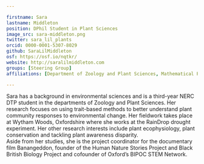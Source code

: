 ```yaml
---

firstname: Sara
lastname: Middleton
position: DPhil Student in Plant Sciences
image_src: sara-middleton.png
twitter: sara_lil_plants
orcid: 0000-0001-5307-8029
github: SaraLilMiddleton
osf: https://osf.io/nqtkr/
website: http://saralilmiddleton.com  
groups: [Steering Group]
affiliations: [Department of Zoology and Plant Sciences, Mathematical Physical and Life Sciences Division, St Cross College, NERC DTP]

---
```


Sara has a background in environmental sciences and is a third-year NERC DTP student in the departments of Zoology and Plant Sciences. Her research focuses on using trait-based methods to better understand plant community responses to environmental change. Her fieldwork takes place at Wytham Woods, Oxfordshire where she works at the RainDrop drought experiment. Her other research interests include plant ecophysiology, plant conservation and tackling plant awareness disparity.   
Aside from her studies, she is the project coordinator for the documentary film Banangeddon, founder of the Human Nature Stories Project and Black British Biology Project and cofounder of Oxford’s BIPOC STEM Network.  
